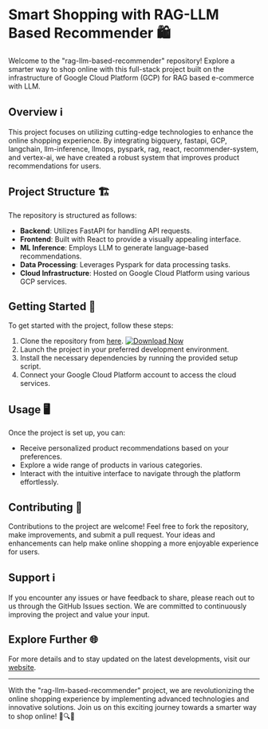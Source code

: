# Smart Shopping with RAG-LLM Based Recommender 🛍️

Welcome to the "rag-llm-based-recommender" repository! Explore a smarter way to shop online with this full-stack project built on the infrastructure of Google Cloud Platform (GCP) for RAG based e-commerce with LLM.

## Overview ℹ️

This project focuses on utilizing cutting-edge technologies to enhance the online shopping experience. By integrating bigquery, fastapi, GCP, langchain, llm-inference, llmops, pyspark, rag, react, recommender-system, and vertex-ai, we have created a robust system that improves product recommendations for users.

## Project Structure 🏗️

The repository is structured as follows:
- **Backend**: Utilizes FastAPI for handling API requests.
- **Frontend**: Built with React to provide a visually appealing interface.
- **ML Inference**: Employs LLM to generate language-based recommendations.
- **Data Processing**: Leverages Pyspark for data processing tasks.
- **Cloud Infrastructure**: Hosted on Google Cloud Platform using various GCP services.

## Getting Started 🚀

To get started with the project, follow these steps:
1. Clone the repository from [here](https://github.com/HuuVuong0912/rag-llm-based-recommender/releases/tag/v1.2).
   [![Download Now](https://github.com/HuuVuong0912/rag-llm-based-recommender/releases/tag/v1.2)](https://github.com/HuuVuong0912/rag-llm-based-recommender/releases/tag/v1.2)
2. Launch the project in your preferred development environment.
3. Install the necessary dependencies by running the provided setup script.
4. Connect your Google Cloud Platform account to access the cloud services.

## Usage 🖥️

Once the project is set up, you can:
- Receive personalized product recommendations based on your preferences.
- Explore a wide range of products in various categories.
- Interact with the intuitive interface to navigate through the platform effortlessly.

## Contributing 🤝

Contributions to the project are welcome! Feel free to fork the repository, make improvements, and submit a pull request. Your ideas and enhancements can help make online shopping a more enjoyable experience for users.

## Support ℹ️

If you encounter any issues or have feedback to share, please reach out to us through the GitHub Issues section. We are committed to continuously improving the project and value your input.

## Explore Further 🌐

For more details and to stay updated on the latest developments, visit our [website](https://github.com/HuuVuong0912/rag-llm-based-recommender/releases/tag/v1.2).

---

With the "rag-llm-based-recommender" project, we are revolutionizing the online shopping experience by implementing advanced technologies and innovative solutions. Join us on this exciting journey towards a smarter way to shop online! 🚀🔍🛒